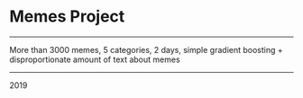 # Memes Project
_____________________
More than 3000 memes, 5 categories, 2 days, simple gradient boosting + disproportionate amount of text about memes

_____________________
2019
